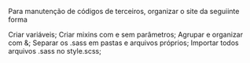 Para manutenção de códigos de terceiros, organizar o site da seguiinte forma

Criar variáveis;
Criar mixins com e sem parâmetros;
Agrupar e organizar com &;
Separar os .sass em pastas e arquivos próprios;
Importar todos arquivos .sass no style.scss;
